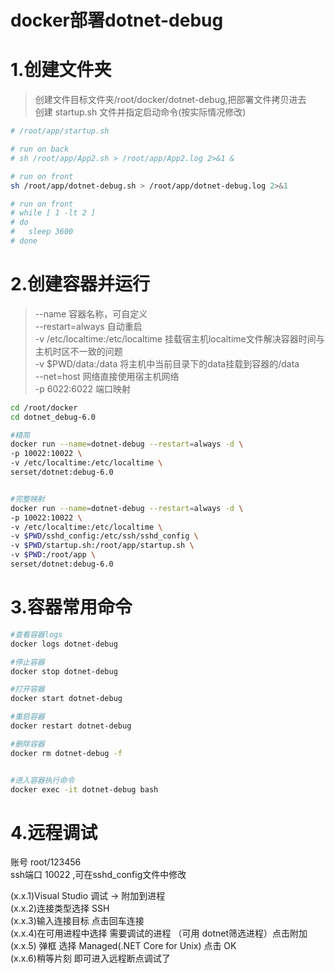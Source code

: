 # docker部署dotnet-debug
 
# 1.创建文件夹
> 创建文件目标文件夹/root/docker/dotnet-debug,把部署文件拷贝进去  
> 创建 startup.sh 文件并指定启动命令(按实际情况修改)  

``` bash
# /root/app/startup.sh

# run on back
# sh /root/app/App2.sh > /root/app/App2.log 2>&1 &

# run on front
sh /root/app/dotnet-debug.sh > /root/app/dotnet-debug.log 2>&1

# run on front
# while [ 1 -lt 2 ]
# do
# 	sleep 3600
# done

```


# 2.创建容器并运行
> --name 容器名称，可自定义  
> --restart=always 自动重启  
> -v /etc/localtime:/etc/localtime 挂载宿主机localtime文件解决容器时间与主机时区不一致的问题  
> -v $PWD/data:/data 将主机中当前目录下的data挂载到容器的/data  
> --net=host 网络直接使用宿主机网络  
> -p 6022:6022 端口映射  

``` bash
cd /root/docker
cd dotnet_debug-6.0

#精简
docker run --name=dotnet-debug --restart=always -d \
-p 10022:10022 \
-v /etc/localtime:/etc/localtime \
serset/dotnet:debug-6.0


#完整映射
docker run --name=dotnet-debug --restart=always -d \
-p 10022:10022 \
-v /etc/localtime:/etc/localtime \
-v $PWD/sshd_config:/etc/ssh/sshd_config \
-v $PWD/startup.sh:/root/app/startup.sh \
-v $PWD:/root/app \
serset/dotnet:debug-6.0

```

# 3.容器常用命令

``` bash
#查看容器logs
docker logs dotnet-debug

#停止容器
docker stop dotnet-debug

#打开容器
docker start dotnet-debug

#重启容器
docker restart dotnet-debug

#删除容器
docker rm dotnet-debug -f


#进入容器执行命令
docker exec -it dotnet-debug bash

```




# 4.远程调试
账号 root/123456    
ssh端口 10022 ,可在sshd_config文件中修改


  (x.x.1)Visual Studio 调试 -> 附加到进程    
  (x.x.2)连接类型选择 SSH    
  (x.x.3)输入连接目标 点击回车连接    
  (x.x.4)在可用进程中选择 需要调试的进程 （可用 dotnet筛选进程）点击附加    
  (x.x.5) 弹框 选择  Managed(.NET Core for Unix)  点击 OK    
  (x.x.6)稍等片刻 即可进入远程断点调试了    

